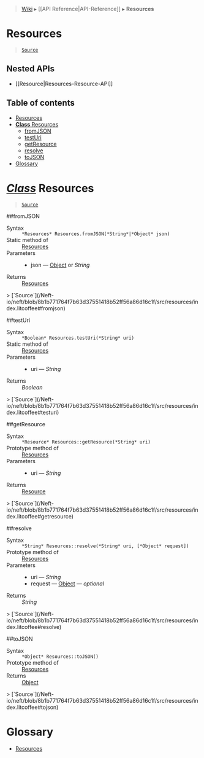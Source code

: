 > [Wiki](Home) ▸ [[API Reference|API-Reference]] ▸ **Resources**

# Resources

> [`Source`](/Neft-io/neft/blob/8b1b771764f7b63d37551418b52ff56a86d16c1f/src/resources/index.litcoffee#resources)

## Nested APIs

* [[Resource|Resources-Resource-API]]

## Table of contents
* [Resources](#resources)
* [**Class** Resources](#class-resources)
  * [fromJSON](#fromjson)
  * [testUri](#testuri)
  * [getResource](#getresource)
  * [resolve](#resolve)
  * [toJSON](#tojson)
* [Glossary](#glossary)

# *[Class](/Neft-io/neft/wiki/Renderer-Class-API#class-class)* Resources

> [`Source`](/Neft-io/neft/blob/8b1b771764f7b63d37551418b52ff56a86d16c1f/src/resources/index.litcoffee#class-resources)

##fromJSON
<dl><dt>Syntax</dt><dd><code>&#x2A;Resources&#x2A; Resources.fromJSON(&#x2A;String&#x2A;|&#x2A;Object&#x2A; json)</code></dd><dt>Static method of</dt><dd><a href="/Neft-io/neft/wiki/Resources-API#class-resources">Resources</a></dd><dt>Parameters</dt><dd><ul><li>json — <a href="/Neft-io/neft/wiki/Utils-API#isobject">Object</a> or <i>String</i></li></ul></dd><dt>Returns</dt><dd><a href="/Neft-io/neft/wiki/Resources-API#class-resources">Resources</a></dd></dl>
> [`Source`](/Neft-io/neft/blob/8b1b771764f7b63d37551418b52ff56a86d16c1f/src/resources/index.litcoffee#fromjson)

##testUri
<dl><dt>Syntax</dt><dd><code>&#x2A;Boolean&#x2A; Resources.testUri(&#x2A;String&#x2A; uri)</code></dd><dt>Static method of</dt><dd><a href="/Neft-io/neft/wiki/Resources-API#class-resources">Resources</a></dd><dt>Parameters</dt><dd><ul><li>uri — <i>String</i></li></ul></dd><dt>Returns</dt><dd><i>Boolean</i></dd></dl>
> [`Source`](/Neft-io/neft/blob/8b1b771764f7b63d37551418b52ff56a86d16c1f/src/resources/index.litcoffee#testuri)

##getResource
<dl><dt>Syntax</dt><dd><code>&#x2A;Resource&#x2A; Resources::getResource(&#x2A;String&#x2A; uri)</code></dd><dt>Prototype method of</dt><dd><a href="/Neft-io/neft/wiki/Resources-API#class-resources">Resources</a></dd><dt>Parameters</dt><dd><ul><li>uri — <i>String</i></li></ul></dd><dt>Returns</dt><dd><a href="/Neft-io/neft/wiki/Resources-Resource-API#class-resource">Resource</a></dd></dl>
> [`Source`](/Neft-io/neft/blob/8b1b771764f7b63d37551418b52ff56a86d16c1f/src/resources/index.litcoffee#getresource)

##resolve
<dl><dt>Syntax</dt><dd><code>&#x2A;String&#x2A; Resources::resolve(&#x2A;String&#x2A; uri, [&#x2A;Object&#x2A; request])</code></dd><dt>Prototype method of</dt><dd><a href="/Neft-io/neft/wiki/Resources-API#class-resources">Resources</a></dd><dt>Parameters</dt><dd><ul><li>uri — <i>String</i></li><li>request — <a href="/Neft-io/neft/wiki/Utils-API#isobject">Object</a> — <i>optional</i></li></ul></dd><dt>Returns</dt><dd><i>String</i></dd></dl>
> [`Source`](/Neft-io/neft/blob/8b1b771764f7b63d37551418b52ff56a86d16c1f/src/resources/index.litcoffee#resolve)

##toJSON
<dl><dt>Syntax</dt><dd><code>&#x2A;Object&#x2A; Resources::toJSON()</code></dd><dt>Prototype method of</dt><dd><a href="/Neft-io/neft/wiki/Resources-API#class-resources">Resources</a></dd><dt>Returns</dt><dd><a href="/Neft-io/neft/wiki/Utils-API#isobject">Object</a></dd></dl>
> [`Source`](/Neft-io/neft/blob/8b1b771764f7b63d37551418b52ff56a86d16c1f/src/resources/index.litcoffee#tojson)

# Glossary

- [Resources](#class-resources)

